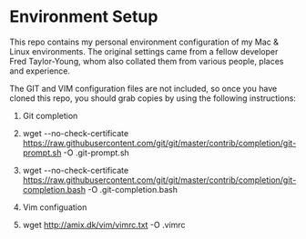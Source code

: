 # Environment Setup

This repo contains my personal environment configuration of my Mac & Linux environments. The original settings came from a fellow developer Fred Taylor-Young, whom also collated them from various people, places and experience.

The GIT and VIM configuration files are not included, so once you have cloned this repo, you should grab copies by using the following instructions:

1. Git completion

 1. wget --no-check-certificate https://raw.githubusercontent.com/git/git/master/contrib/completion/git-prompt.sh -O .git-prompt.sh

 2. wget --no-check-certificate https://raw.githubusercontent.com/git/git/master/contrib/completion/git-completion.bash -O .git-completion.bash

2. Vim configuation

 1. wget http://amix.dk/vim/vimrc.txt -O .vimrc
